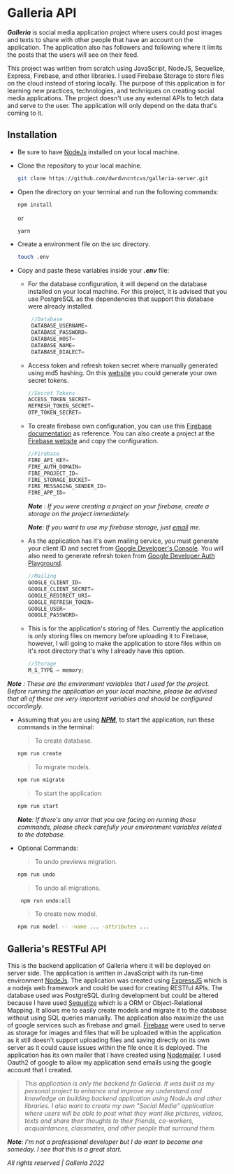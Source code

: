# Galleria API

<i><b>Galleria</b></i> is social media application project where users could post images and texts to share with other people that have an account on the application. The application also has followers and following where it limits the posts that the users will see on their feed.

This project was written from scratch using JavaScript, NodeJS, Sequelize, Express, Firebase, and other libraries. I used Firebase Storage to store files on the cloud instead of storing locally. The purpose of this application is for learning new practices, technologies, and techniques on creating social media applications. The project doesn't use any external APIs to fetch data and serve to the user. The application will only depend on the data that's coming to it.

## Installation

- Be sure to have [NodeJs](https://nodejs.org/) installed on your local machine.
- Clone the repository to your local machine.
  ```bash
  git clone https://github.com/dwrdvncntcvs/galleria-server.git
  ```
- Open the directory on your terminal and run the following commands:

  ```bash
  npm install
  ```

  or

  ```bash
  yarn
  ```

- Create a environment file on the src directory.

  ```bash
  touch .env
  ```

- Copy and paste these variables inside your <i><b>.env</b></i> file:

  - For the database configuration, it will depend on the database installed on your local machine. For this project, it is advised that you use PostgreSQL as the dependencies that support this database were already installed.
    ```javascript
     //Database
     DATABASE_USERNAME=
     DATABASE_PASSWORD=
     DATABASE_HOST=
     DATABASE_NAME=
     DATABASE_DIALECT=
    ```
  - Access token and refresh token secret where manually generated using md5 hashing. On this [website](https://www.md5hashgenerator.com/) you could generate your own secret tokens.

    ```javascript
    //Secret Tokens
    ACCESS_TOKEN_SECRET=
    REFRESH_TOKEN_SECRET=
    OTP_TOKEN_SECRET=
    ```

  - To create firebase own configuration, you can use this [Firebase documentation](https://firebase.google.com/docs) as reference. You can also create a project at the [Firebase website](https://firebase.google.com/) and copy the configuration.

    ```javascript
    //Firebase
    FIRE_API_KEY=
    FIRE_AUTH_DOMAIN=
    FIRE_PROJECT_ID=
    FIRE_STORAGE_BUCKET=
    FIRE_MESSAGING_SENDER_ID=
    FIRE_APP_ID=
    ```

    <i><b>Note</b> : If you were creating a project on your firebase, create a storage on the project immediately. </i>

    <i><b>Note</b>: If you want to use my firebase storage, just [email](https://mail.google.com/mail/u/0/#inbox?compose=CllgCJqVNSgchFtjqSwlvjMJRJRXJTDlbglSnQWDzkWsMXtHGXrjnwncdbhRHKtTNFgpXrLLLLB) me.</i>

  - As the application has it's own mailing service, you must generate your client ID and secret from [Google Developer's Console](https://console.cloud.google.com/apis/dashboard). You will also need to generate refresh token from [Google Developer Auth Playground](https://developers.google.com/oauthplayground/).

    ```javascript
    //Mailing
    GOOGLE_CLIENT_ID=
    GOOGLE_CLIENT_SECRET=
    GOOGLE_REDIRECT_URI=
    GOOGLE_REFRESH_TOKEN=
    GOOGLE_USER=
    GOOGLE_PASSWORD=
    ```

  - This is for the application's storing of files. Currently the application is only storing files on memory before uploading it to Firebase, however, I will going to make the application to store files within on it's root directory that's why I already have this option.

    ```javascript
    //Storage
    M_S_TYPE = memory;
    ```

<i><b>Note</b> : These are the environment variables that I used for the project. Before running the application on your local machine, please be advised that all of these are very important variables and should be configured accordingly.</i>

- Assuming that you are using <i><b>[NPM](https://www.npmjs.com/)</b></i>, to start the application, run these commands in the terminal:

  > To create database.

  ```bash
  npm run create
  ```

  > To migrate models.

  ```bash
  npm run migrate
  ```

  > To start the application

  ```bash
  npm run start
  ```

  <i><b>Note</b>: If there's any error that you are facing on running these commands, please check carefully your environment variables related to the database.</i>

- Optional Commands:

  > To undo previews migration.

  ```bash
  npm run undo
  ```

  > To undo all migrations.

  ```bash
   npm run undo:all
  ```

  > To create new model.

  ```bash
  npm run model -- -name ... -attributes ...
  ```

## Galleria's RESTFul API

This is the backend application of Galleria where it will be deployed on server side. The application is written in JavaScript with its run-time environment [NodeJs](https://nodejs.org/). The application was created using [ExpressJS](https://expressjs.com/) which is a nodejs web framework and could be used for creating RESTful APIs. The database used was PostgreSQL during development but could be altered because I have used [Sequelize](https://sequelize.org/) which is a ORM or Object-Relational Mapping. It allows me to easily create models and migrate it to the database without using SQL queries manually. The application also maximize the use of google services such as firebase and gmail. [Firebase](https://firebase.google.com/) were used to serve as storage for images and files that will be uploaded within the application as it still doesn't support uploading files and saving directly on its own server as it could cause issues within the file once it is deployed. The application has its own mailer that I have created using [Nodemailer](https://nodemailer.com/about/). I used Oauth2 of google to allow my application send emails using the google account that I created.

> <i>This application is only the backend fo Galleria. It was built as my personal project to enhance and improve my understand and knowledge on building backend application using NodeJs and other libraries. I also want to create my own "Social Media" application where users will be able to post what they want like pictures, videos, texts and share their thoughts to their friends, co-workers, acquaintances, classmates, and other people that surround them. </i>

<i><b>Note</b>: I'm not a professional developer but I do want to become one someday. I see that this is a great start.</i>

<i>All rights reserved | Galleria 2022</i>

